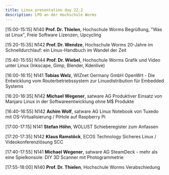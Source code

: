 ```yaml
---
title: Linux presentation day 22.2
description: LPD an der Hochschule Worms
---
```


\[15:00-15:15\]	N140	__Prof. Dr. Thielen__, Hochschule Worms	Begrüßung, "Was ist Linux", Freie Software Lizenzen, Upcycling

\[15:20-15:35\]	N142	__Prof. Dr. Wendze__, Hochschule Worms	20-Jahre im Schnelldurchlauf: ein Linux-Handbuch im Wandel der Zeit

\[15:40-15:55\]	N144	__Prof. Dr. Wiebel__, Hochschule Worms	Grafik und Video unter Linux (Inkscape, Gimp, Blender, Kdenlive)

\[16:00-16:15\]	N141	__Tobias Welz__, WIZnet Germany GmbH	OpenWrt - Die Entwicklung vom Routerbetriebssystem zur Linuxdistribution für Embedded Systems

\[16:20-16:35\]	N142	__Michael Wegener__, satware AG	Produktiver Einsatz von Manjaro Linux in der Softwareentwicklung ohne M$ Produkte

\[16:40-16:55\]	N142	__Achim Wolf__, satware AG	Linux Notebook von Tuxedo mit OS-Virtualisierung / PiHole auf Raspberry Pi

\[17:00-17:15\]	N141	__Stefan Höhn__, WOLUST	Schieberegister zum Anfassen

\[17:20-17:35\]	N142	__Klaus Ramstöck__, ECOS Technology	Sicheres Linux / Videokonferenzlösung SCC

\[17:40-17:55\]	N141	__Michael Wegener__, satware AG	SteamDeck - mehr als eine Spielkonsole: DIY 3D Scanner mit Photogrammetrie

\[17:55-18:00\]	N140	__Prof. Dr. Thielen__, Hochschule Worms	Verabschiedung
